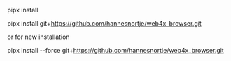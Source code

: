 pipx install

pipx install git+https://github.com/hannesnortje/web4x_browser.git

or for new installation

pipx install --force git+https://github.com/hannesnortje/web4x_browser.git

